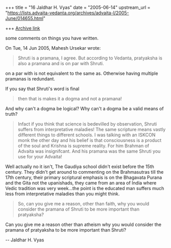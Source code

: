 +++
title = "16 Jaldhar H. Vyas"
date = "2005-06-14"
upstream_url = "https://lists.advaita-vedanta.org/archives/advaita-l/2005-June/014655.html"

+++
[Archive link](https://lists.advaita-vedanta.org/archives/advaita-l/2005-June/014655.html)

some comments on things you have written.

On Tue, 14 Jun 2005, Mahesh Ursekar wrote:

> Shruti is a pramana, I agree. But according to Vedanta, pratyaksha is also a
> pramana and is on par with Shruti.

on a par with is not equivalent to the same as.  Otherwise having multiple 
pramanas is redundant.

  If you say that Shruti's word is final
> then that is makes it a dogma and not a pramana!

And why can't a dogma be logical?  Why can't a dogma be a valid means of 
truth?

> Infact if you think that
> science is bedevilled by observation, Shruti suffers from interpretative
> maladies! The same scripture means vastly different things to different
> schools. I was talking with an ISKCON monk the other day and his belief is
> that consciousness is a product of the soul and Krishna is supreme reality.
> For him Brahman of Advaita was insignifcant. And his pramana was the same
> Shruti you use for your Advaita!

Well actually no it isn't,  The Gaudiya school didn't exist before the 
15th century.  They didn't get around to commenting on the Brahmasutras 
till the 17th century, their primary scriptural emphasis is on the 
Bhagavata Purana and the Gita not the upanishads, they came from an area 
of India where Vedic tradition was very week...the point is the educated 
man suffers much less from interpretative maladies than you might think.

>
> So, can you give me a reason, other than faith, why you would consider the
> pramana of Shruti to be more important than pratyaksha?

Can you give me a reason other than atheism why you would consider the 
pramana of pratyaksha to be more important than Shruti?

-- 
Jaldhar H. Vyas <jaldhar at braincells.com>

